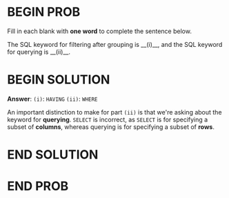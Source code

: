 # BEGIN PROB
Fill in each blank with **one word** to complete the sentence below.

The SQL keyword for filtering after grouping is \_\_(i)\_\_, and the SQL
keyword for querying is \_\_(ii)\_\_.

# BEGIN SOLUTION
**Answer**:
`(i)`: `HAVING`
`(ii)`: `WHERE`

An important distinction to make for part `(ii)` is that we're asking about the keyword for **querying**. `SELECT` is incorrect, as `SELECT` is for specifying a subset of **columns**, whereas querying is for specifying a subset of **rows**.

# END SOLUTION

# END PROB